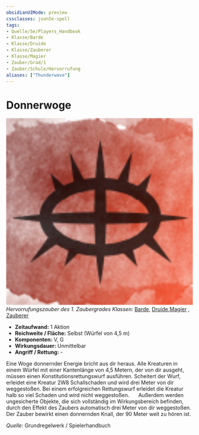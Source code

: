 ```yaml
---
obsidianUIMode: preview
cssclasses: json5e-spell
tags:
- Quelle/5e/Players_Handbook
- Klasse/Barde
- Klasse/Druide
- Klasse/Zauberer
- Klasse/Magier
- Zauber/Grad/1
- Zauber/Schule/Hervorrufung
aliases: ["Thunderwave"]
---
```

# Donnerwoge
![](../../99%20-%20Setup/Sammlungen/Files/Bildersammlung/Symbolik/Hervorrufungszauber.webp#token)
*Hervorrufungszauber des 1. Zaubergrades*
*Klassen:* [Barde](05%20-%20Wikipedia/Charakteroptionen/02.%20Klassen/Barde.md), [Druide](05%20-%20Wikipedia/Kompendium/Charakteroptionen/Klassen/Druide.md),[Magier](../Charakteroptionen/Klassen/Magier.md) , [Zauberer](../Charakteroptionen/Klassen/Zauberer.md)

- **Zeitaufwand:** 1 Aktion
- **Reichweite / Fläche:** Selbst (Würfel von 4,5 m)
- **Komponenten:** V, G
- **Wirkungsdauer:** Unmittelbar
- **Angriff / Rettung:** -

Eine Woge donnernder Energie bricht aus dir heraus. Alle Kreaturen in einem Würfel mit einer Kantenlänge von 4,5 Metern, der von dir ausgeht, müssen einen Konstitutionsrettungswurf ausführen. Scheitert der Wurf, erleidet eine Kreatur 2W8 Schallschaden und wird drei Meter von dir weggestoßen. Bei einem erfolgreichen Rettungswurf erleidet die Kreatur halb so viel Schaden und wird nicht weggestoßen.
$\quad$ Außerdem werden ungesicherte Objekte, die sich vollständig im Wirkungsbereich befinden, durch den Effekt des Zaubers automatisch drei Meter von dir weggestoßen. Der Zauber bewirkt einen donnernden Knall, der 90 Meter weit zu hören ist.

*Quelle:* Grundregelwerk / Spielerhandbuch
